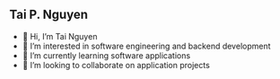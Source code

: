 ## Tai P. Nguyen
- 👋 Hi, I’m Tai Nguyen
- 👀 I’m interested in software engineering and backend development
- 🌱 I’m currently learning software applications
- 💞️ I’m looking to collaborate on application projects 

